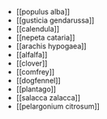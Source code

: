 - [[populus alba]]
- [[gusticia gendarussa]]
- [[calendula]]
- [[nepeta cataria]]
- [[arachis hypogaea]]
- [[alfalfa]]
- [[clover]]
- [[comfrey]]
- [[dogfennel]]
- [[plantago]]
- [[salacca zalacca]]
- [[pelargonium citrosum]]